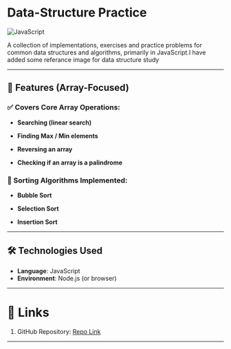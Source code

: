 # Data-Structure Practice

![JavaScript](https://img.shields.io/badge/JavaScript-F7DF1E?logo=javascript&logoColor=black)

A collection of implementations, exercises and practice problems for common data structures and algorithms, primarily in JavaScript.I have added some referance image for data structure study

---

## 🚀 Features (Array-Focused)

### ✅ Covers Core Array Operations:

- **Searching (linear search)**

- **Finding Max / Min elements**

- **Reversing an array**

- **Checking if an array is a palindrome**

### 🔁 Sorting Algorithms Implemented:

- **Bubble Sort**

- **Selection Sort**

- **Insertion Sort**

---

## 🛠️ Technologies Used

- **Language**: JavaScript  
- **Environment**: Node.js (or browser)

---
# 🔗 Links

1. GitHub Repository: [Repo Link](https://github.com/adhilunnikrishnan/Data-structure-practice) 

---